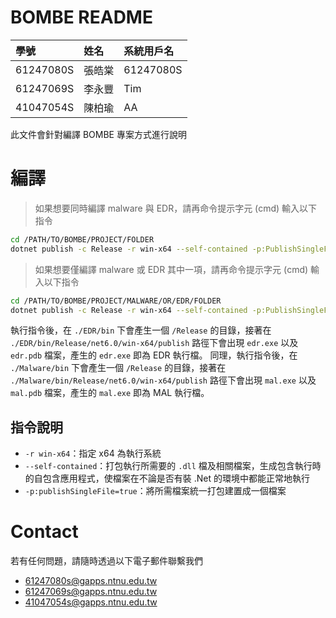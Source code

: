 # BOMBE README

| 學號 | 姓名 | 系統用戶名 |
| :-- | :-- | :-- |
| 61247080S | 張皓棠 | 61247080S |
| 61247069S | 李永豐 | Tim |
| 41047054S | 陳柏瑜 | AA |

此文件會針對編譯 BOMBE 專案方式進行說明

# 編譯

> 如果想要同時編譯 malware 與 EDR，請再命令提示字元 (cmd) 輸入以下指令
```bash
cd /PATH/TO/BOMBE/PROJECT/FOLDER
dotnet publish -c Release -r win-x64 --self-contained -p:PublishSingleFile=true
```

> 如果想要僅編譯 malware 或 EDR 其中一項，請再命令提示字元 (cmd) 輸入以下指令
```bash
cd /PATH/TO/BOMBE/PROJECT/MALWARE/OR/EDR/FOLDER
dotnet publish -c Release -r win-x64 --self-contained -p:PublishSingleFile=true
```

執行指令後，在 `./EDR/bin` 下會產生一個 `/Release` 的目錄，接著在 `./EDR/bin/Release/net6.0/win-x64/publish` 路徑下會出現 `edr.exe` 以及 `edr.pdb` 檔案，產生的 `edr.exe` 即為 EDR 執行檔。
同理，執行指令後，在 `./Malware/bin` 下會產生一個 `/Release` 的目錄，接著在 `./Malware/bin/Release/net6.0/win-x64/publish` 路徑下會出現 `mal.exe` 以及 `mal.pdb` 檔案，產生的 `mal.exe` 即為 MAL 執行檔。

## 指令說明

- `-r win-x64`：指定 x64 為執行系統
- `--self-contained`：打包執行所需要的 `.dll` 檔及相關檔案，生成包含執行時的自包含應用程式，使檔案在不論是否有裝 .Net 的環境中都能正常地執行
- `-p:publishSingleFile=true`：將所需檔案統一打包建置成一個檔案

# Contact

若有任何問題，請隨時透過以下電子郵件聯繫我們
- 61247080s@gapps.ntnu.edu.tw
- 61247069s@gapps.ntnu.edu.tw
- 41047054s@gapps.ntnu.edu.tw